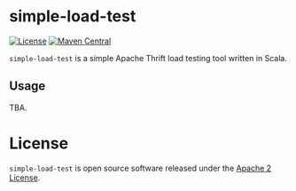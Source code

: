 # simple-load-test

[![License](http://img.shields.io/:license-Apache%202-blue.svg)](http://www.apache.org/licenses/LICENSE-2.0.txt)
[![Maven Central](https://maven-badges.herokuapp.com/maven-central/com.delprks/simple-load-test/badge.svg)](http://search.maven.org/#search%7Cgav%7C1%7Cg%3A%22com.delprks%22%20AND%20a%3A%22simple-load-test%22)

`simple-load-test` is a simple Apache Thrift load testing tool written in Scala.


<h2>Usage</h2>

TBA.

# License

`simple-load-test` is open source software released under the [Apache 2 License](http://www.apache.org/licenses/LICENSE-2.0).
